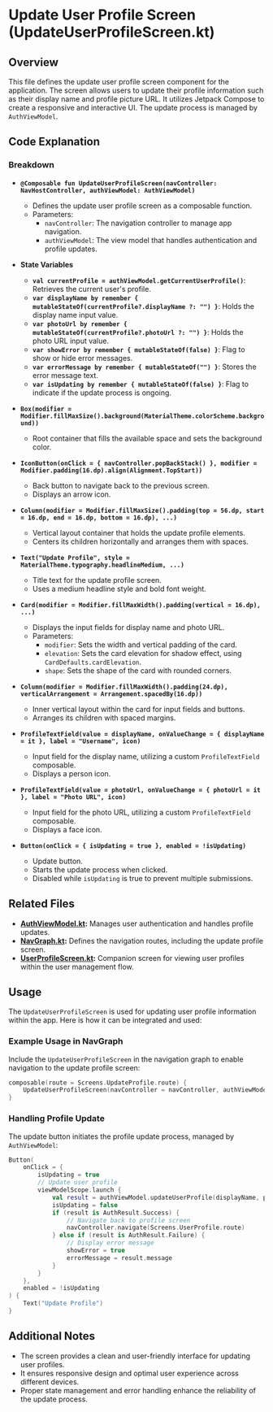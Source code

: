 # Update User Profile Screen (UpdateUserProfileScreen.kt)

## Overview

This file defines the update user profile screen component for the application. The screen allows users to update their profile information such as their display name and profile picture URL. It utilizes Jetpack Compose to create a responsive and interactive UI. The update process is managed by `AuthViewModel`.

## Code Explanation

### Breakdown
- **`@Composable fun UpdateUserProfileScreen(navController: NavHostController, authViewModel: AuthViewModel)`**
    - Defines the update user profile screen as a composable function.
    - Parameters:
        - `navController`: The navigation controller to manage app navigation.
        - `authViewModel`: The view model that handles authentication and profile updates.

- **State Variables**
    - **`val currentProfile = authViewModel.getCurrentUserProfile()`**: Retrieves the current user's profile.
    - **`var displayName by remember { mutableStateOf(currentProfile?.displayName ?: "") }`**: Holds the display name input value.
    - **`var photoUrl by remember { mutableStateOf(currentProfile?.photoUrl ?: "") }`**: Holds the photo URL input value.
    - **`var showError by remember { mutableStateOf(false) }`**: Flag to show or hide error messages.
    - **`var errorMessage by remember { mutableStateOf("") }`**: Stores the error message text.
    - **`var isUpdating by remember { mutableStateOf(false) }`**: Flag to indicate if the update process is ongoing.

- **`Box(modifier = Modifier.fillMaxSize().background(MaterialTheme.colorScheme.background))`**
    - Root container that fills the available space and sets the background color.

- **`IconButton(onClick = { navController.popBackStack() }, modifier = Modifier.padding(16.dp).align(Alignment.TopStart))`**
    - Back button to navigate back to the previous screen.
    - Displays an arrow icon.

- **`Column(modifier = Modifier.fillMaxSize().padding(top = 56.dp, start = 16.dp, end = 16.dp, bottom = 16.dp), ...)`**
    - Vertical layout container that holds the update profile elements.
    - Centers its children horizontally and arranges them with spaces.

- **`Text("Update Profile", style = MaterialTheme.typography.headlineMedium, ...)`**
    - Title text for the update profile screen.
    - Uses a medium headline style and bold font weight.

- **`Card(modifier = Modifier.fillMaxWidth().padding(vertical = 16.dp), ...)`**
    - Displays the input fields for display name and photo URL.
    - Parameters:
        - `modifier`: Sets the width and vertical padding of the card.
        - `elevation`: Sets the card elevation for shadow effect, using `CardDefaults.cardElevation`.
        - `shape`: Sets the shape of the card with rounded corners.

- **`Column(modifier = Modifier.fillMaxWidth().padding(24.dp), verticalArrangement = Arrangement.spacedBy(16.dp))`**
    - Inner vertical layout within the card for input fields and buttons.
    - Arranges its children with spaced margins.

- **`ProfileTextField(value = displayName, onValueChange = { displayName = it }, label = "Username", icon)`**
    - Input field for the display name, utilizing a custom `ProfileTextField` composable.
    - Displays a person icon.

- **`ProfileTextField(value = photoUrl, onValueChange = { photoUrl = it }, label = "Photo URL", icon)`**
    - Input field for the photo URL, utilizing a custom `ProfileTextField` composable.
    - Displays a face icon.

- **`Button(onClick = { isUpdating = true }, enabled = !isUpdating)`**
    - Update button.
    - Starts the update process when clicked.
    - Disabled while `isUpdating` is true to prevent multiple submissions.

## Related Files

- **[AuthViewModel.kt](AuthViewModel.md):** Manages user authentication and handles profile updates.
- **[NavGraph.kt](NavGraph.md):** Defines the navigation routes, including the update profile screen.
- **[UserProfileScreen.kt](UserProfileScreen.md):** Companion screen for viewing user profiles within the user management flow.

## Usage

The `UpdateUserProfileScreen` is used for updating user profile information within the app. Here is how it can be integrated and used:

### Example Usage in NavGraph

Include the `UpdateUserProfileScreen` in the navigation graph to enable navigation to the update profile screen:

```kotlin
composable(route = Screens.UpdateProfile.route) {
    UpdateUserProfileScreen(navController = navController, authViewModel = authViewModel)
}
```

### Handling Profile Update

The update button initiates the profile update process, managed by `AuthViewModel`:

```kotlin
Button(
    onClick = {
        isUpdating = true
        // Update user profile
        viewModelScope.launch {
            val result = authViewModel.updateUserProfile(displayName, photoUrl)
            isUpdating = false
            if (result is AuthResult.Success) {
                // Navigate back to profile screen
                navController.navigate(Screens.UserProfile.route)
            } else if (result is AuthResult.Failure) {
                // Display error message
                showError = true
                errorMessage = result.message
            }
        }
    },
    enabled = !isUpdating
) {
    Text("Update Profile")
}
```

## Additional Notes

- The screen provides a clean and user-friendly interface for updating user profiles.
- It ensures responsive design and optimal user experience across different devices.
- Proper state management and error handling enhance the reliability of the update process.